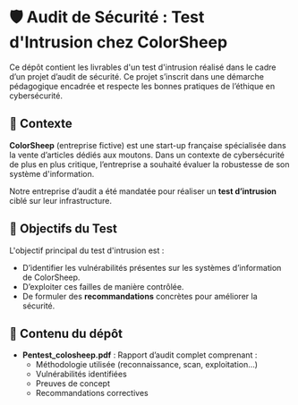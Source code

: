 # 🛡️ Audit de Sécurité : Test d'Intrusion chez ColorSheep

Ce dépôt contient les livrables d'un test d'intrusion réalisé dans le cadre d’un projet d’audit de sécurité.
Ce projet s’inscrit dans une démarche pédagogique encadrée et respecte les bonnes pratiques de l’éthique en cybersécurité.

## 🏢 Contexte

**ColorSheep** (entreprise fictive) est une start-up française spécialisée dans la vente d’articles dédiés aux moutons. Dans un contexte de cybersécurité de plus en plus critique, l’entreprise a souhaité évaluer la robustesse de son système d'information.

Notre entreprise d’audit a été mandatée pour réaliser un **test d’intrusion** ciblé sur leur infrastructure.

## 🎯 Objectifs du Test

L'objectif principal du test d'intrusion est :

- D’identifier les vulnérabilités présentes sur les systèmes d’information de ColorSheep.
- D’exploiter ces failles de manière contrôlée.
- De formuler des **recommandations** concrètes pour améliorer la sécurité.

## 📄 Contenu du dépôt

- **Pentest_colosheep.pdf** : Rapport d’audit complet comprenant :
  - Méthodologie utilisée (reconnaissance, scan, exploitation…)
  - Vulnérabilités identifiées
  - Preuves de concept
  - Recommandations correctives

